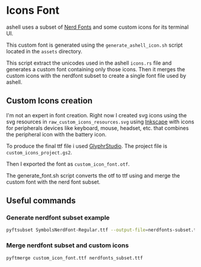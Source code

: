 # Icons Font

ashell uses a subset of [Nerd Fonts](https://www.nerdfonts.com/)
and some custom icons for its terminal UI.

This custom font is generated using the `generate_ashell_icon.sh`
script located in the `assets` directory.

This script extract the unicodes used in the ashell `icons.rs`
file and generates a custom font containing only those icons.
Then it merges the custom icons with the nerdfont subset to create
a single font file used by ashell.

## Custom Icons creation

I'm not an expert in font creation.
Right now I created svg icons using the svg resources in `raw_custom_icons_resources.svg`
using [Inkscape](https://inkscape.org/) with icons for peripherals devices like keyboard,
mouse, headset, etc. that combines the peripheral icon with the battery icon.

To produce the final ttf file i used [GlyphrStudio](https://www.glyphrstudio.com/app/).
The project file is `custom_icons_project.gs2`.

Then I exported the font as `custom_icon_font.otf`.

The generate_font.sh script converts the otf to ttf using and merge the
custom font with the nerd font subset.

## Useful commands

### Generate nerdfont subset example

```bash
pyftsubset SymbolsNerdFont-Regular.ttf --output-file=nerdfonts-subset.ttf --unicodes=U+f030c,U+f037d,U+f007b,U+f007d,U+f0081,U+f0084,U+f02cb

```

### Merge nerdfont subset and custom icons

`pyftmerge custom_icon_font.ttf nerdfonts_subset.ttf`
